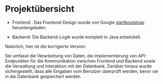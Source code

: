# Projektübersicht
+ Frontend :
Das Frontend-Design wurde von Google [startbootstrap](https://startbootstrap.com/) heruntergeladen. 

+ Backend:  Die Backend-Logik wurde komplett in Java entwickelt.

Natürlich, hier ist die korrigierte Version:

Sie umfasst die Verarbeitung von Daten, die Implementierung von API-Endpunkten für die Kommunikation zwischen Frontend und Backend sowie die Verwaltung und Interaktion mit der Datenbank. 
Darüber hinaus wurde sichergestellt, dass alle Eingaben vom Benutzer überprüft werden, bevor sie in die Datenbank gespeichert werden.
